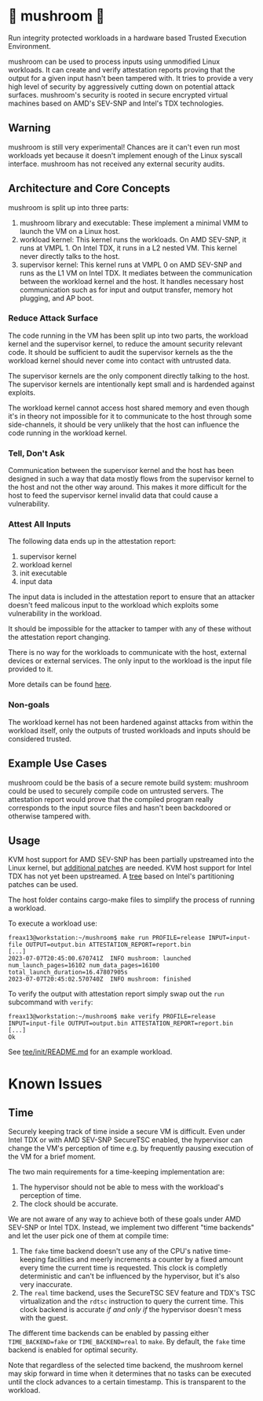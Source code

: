 # :mushroom: mushroom :mushroom:

Run integrity protected workloads in a hardware based Trusted Execution Environment. 

mushroom can be used to process inputs using unmodified Linux workloads. It can create and verify attestation reports proving that the output for a given input hasn't been tampered with. It tries to provide a very high level of security by aggressively cutting down on potential attack surfaces. mushroom's security is rooted in secure encrypted virtual machines based on AMD's SEV-SNP and Intel's TDX technologies. 

## Warning

mushroom is still very experimental! Chances are it can't even run most workloads yet because it doesn't implement enough of the Linux syscall interface. mushroom has not received any external security audits.

## Architecture and Core Concepts

mushroom is split up into three parts:
1. mushroom library and executable:
These implement a minimal VMM to launch the VM on a Linux host.
1. workload kernel:
This kernel runs the workloads. On AMD SEV-SNP, it runs at VMPL 1. On Intel TDX, it runs in a L2 nested VM. This kernel never directly talks to the host.
1. supervisor kernel: 
This kernel runs at VMPL 0 on AMD SEV-SNP and runs as the L1 VM on Intel TDX. It mediates between the communication between the workload kernel and the host. It handles necessary host communication such as for input and output transfer, memory hot plugging, and AP boot.

### Reduce Attack Surface

The code running in the VM has been split up into two parts, the workload kernel and the supervisor kernel, to reduce the amount security relevant code. It should be sufficient to audit the supervisor kernels as the the workload kernel should never come into contact with untrusted data.

The supervisor kernels are the only component directly talking to the host. The supervisor kernels are intentionally kept small and is hardended against exploits.

The workload kernel cannot access host shared memory and even though it's in theory not impossible for it to communicate to the host through some side-channels, it should be very unlikely that the host can influence the code running in the workload kernel.

### Tell, Don't Ask

Communication between the supervisor kernel and the host has been designed in such a way that data mostly flows from the supervisor kernel to the host and not the other way around. This makes it more difficult for the host to feed the supervisor kernel invalid data that could cause a vulnerability.

### Attest All Inputs

The following data ends up in the attestation report:
1. supervisor kernel
1. workload kernel
1. init executable
1. input data

The input data is included in the attestation report to ensure that an attacker doesn't feed malicous input to the workload which exploits some vulnerability in the workload.

It should be impossible for the attacker to tamper with any of these without the attestation report changing.

There is no way for the workloads to communicate with the host, external devices or external services. The only input to the workload is the input file provided to it.

More details can be found [here](docs/attestation.md).

### Non-goals

The workload kernel has not been hardened against attacks from within the workload itself, only the outputs of trusted workloads and inputs should be considered trusted. 

## Example Use Cases

mushroom could be the basis of a secure remote build system: mushroom could be used to securely compile code on untrusted servers. The attestation report would prove that the compiled program really corresponds to the input source files and hasn't been backdoored or otherwise tampered with.

## Usage

KVM host support for AMD SEV-SNP has been partially upstreamed into the Linux kernel, but [additional patches](https://github.com/Freax13/linux/tree/svsm_vmpl_vmsa_restinj-mushroom) are needed. KVM host support for Intel TDX has not yet been upstreamed. A [tree](https://github.com/Freax13/linux/tree/mushroom-tdx) based on Intel's partitioning patches can be used.

The host folder contains cargo-make files to simplify the process of running a workload.

To execute a workload use:
```shell
freax13@workstation:~/mushroom$ make run PROFILE=release INPUT=input-file OUTPUT=output.bin ATTESTATION_REPORT=report.bin
[...]
2023-07-07T20:45:00.670741Z  INFO mushroom: launched num_launch_pages=16102 num_data_pages=16100 total_launch_duration=16.47807905s
2023-07-07T20:45:02.570740Z  INFO mushroom: finished
```
To verify the output with attestation report simply swap out the `run` subcommand with `verify`:
```shell
freax13@workstation:~/mushroom$ make verify PROFILE=release INPUT=input-file OUTPUT=output.bin ATTESTATION_REPORT=report.bin
[...]
Ok
```

See [tee/init/README.md](./tee/init/README.md) for an example workload.

# Known Issues

## Time

Securely keeping track of time inside a secure VM is difficult.
Even under Intel TDX or with AMD SEV-SNP SecureTSC enabled, the hypervisor can change the VM's perception of time e.g. by frequently pausing execution of the VM for a brief moment.

The two main requirements for a time-keeping implementation are:
1. The hypervisor should not be able to mess with the workload's perception of time.
2. The clock should be accurate.

We are not aware of any way to achieve both of these goals under AMD SEV-SNP or Intel TDX.
Instead, we implement two different "time backends" and let the user pick one of them at compile time:

1. The `fake` time backend doesn't use any of the CPU's native time-keeping facilities and meerly increments a counter by a fixed amount every time the current time is requested. This clock is completly deterministic and can't be influenced by the hypervisor, but it's also very inaccurate.
2. The `real` time backend, uses the SecureTSC SEV feature and TDX's TSC virtualization and the `rdtsc` instruction to query the current time. This clock backend is accurate *if and only if* the hypervisor doesn't mess with the guest.

The different time backends can be enabled by passing either `TIME_BACKEND=fake` or `TIME_BACKEND=real` to `make`. By default, the `fake` time backend is enabled for optimal security.

Note that regardless of the selected time backend, the mushroom kernel may skip forward in time when it determines that no tasks can be executed until the clock advances to a certain timestamp. This is transparent to the workload.

